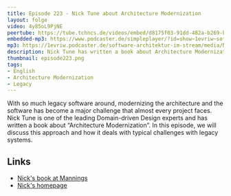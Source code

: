 ```yaml
---
title: Episode 223 - Nick Tune about Architecture Modernization
layout: folge
video: 4y85oL9PjNE
peertube: https://tube.tchncs.de/videos/embed/d8175f03-91dd-482a-b269-b0f99a880c44
embedded-mp3: https://www.podcaster.de/simpleplayer/?id=show~1evriw~software-architektur-im-stream~pod-c805b596b68096d3b96e37bcb8&v=1720185482
mp3: https://1evriw.podcaster.de/software-architektur-im-stream/media/Nick_Tune_about_Architecture_Modernization.mp3
description: Nick Tune has written a book about Architecture Modernization - an approach to handle legacy
thumbnail: episode223.png
tags:
- English
- Architecture Modernization
- Legacy
---
```


With so much legacy software around, modernizing the architecture and
the software has become a major challenge that almost every project
faces. Nick Tune is one of the leading Domain-driven Design experts
and has written a book about “Architecture Modernization”. In this
episode, we will discuss this approach and how it deals with typical
challenges with legacy systems.

## Links

* [Nick's book at Mannings](https://www.manning.com/books/architecture-modernization)
* [Nick's homepage](https://nick-tune.me/)
